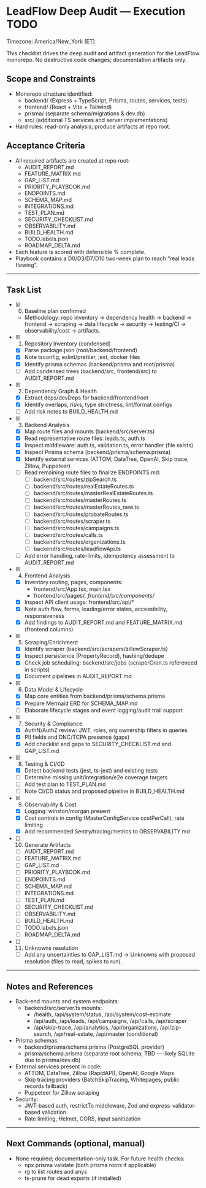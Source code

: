 # LeadFlow Deep Audit — Execution TODO

Timezone: America/New_York (ET)

This checklist drives the deep audit and artifact generation for the LeadFlow monorepo. No destructive code changes; documentation artifacts only.

## Scope and Constraints
- Monorepo structure identified:
  - backend/ (Express + TypeScript, Prisma, routes, services, tests)
  - frontend/ (React + Vite + Tailwind)
  - prisma/ (separate schema/migrations & dev.db)
  - src/ (additional TS services and server implementations)
- Hard rules: read-only analysis; produce artifacts at repo root.

## Acceptance Criteria
- All required artifacts are created at repo root:
  - AUDIT_REPORT.md
  - FEATURE_MATRIX.md
  - GAP_LIST.md
  - PRIORITY_PLAYBOOK.md
  - ENDPOINTS.md
  - SCHEMA_MAP.md
  - INTEGRATIONS.md
  - TEST_PLAN.md
  - SECURITY_CHECKLIST.md
  - OBSERVABILITY.md
  - BUILD_HEALTH.md
  - TODO.labels.json
  - ROADMAP_DELTA.md
- Each feature is scored with defensible % complete.
- Playbook contains a D0/D3/D7/D10 two-week plan to reach “real leads flowing”.

---

## Task List

- [x] 0. Baseline plan confirmed
  - Methodology: repo inventory → dependency health → backend → frontend → scraping → data lifecycle → security → testing/CI → observability/cost → artifacts.

- [x] 1. Repository Inventory (condensed)
  - [x] Parse package.json (root/backend/frontend)
  - [x] Note tsconfig, eslint/prettier, jest, docker files
  - [x] Identify prisma schemas (backend/prisma and root/prisma)
  - [ ] Add condensed trees (backend/src, frontend/src) to AUDIT_REPORT.md

- [x] 2. Dependency Graph & Health
  - [x] Extract deps/devDeps for backend/frontend/root
  - [x] Identify overlaps, risks, type strictness, lint/format configs
  - [ ] Add risk notes to BUILD_HEALTH.md

- [x] 3. Backend Analysis
  - [x] Map route files and mounts (backend/src/server.ts)
  - [x] Read representative route files: leads.ts, auth.ts
  - [x] Inspect middleware: auth.ts, validation.ts, error handler (file exists)
  - [x] Inspect Prisma schema (backend/prisma/schema.prisma)
  - [x] Identify external services (ATTOM, DataTree, OpenAI, Skip trace, Zillow, Puppeteer)
  - [ ] Read remaining route files to finalize ENDPOINTS.md:
    - [ ] backend/src/routes/zipSearch.ts
    - [ ] backend/src/routes/realEstateRoutes.ts
    - [ ] backend/src/routes/masterRealEstateRoutes.ts
    - [ ] backend/src/routes/masterRoutes.ts
    - [ ] backend/src/routes/masterRoutes_new.ts
    - [ ] backend/src/routes/probateRoutes.ts
    - [ ] backend/src/routes/scraper.ts
    - [ ] backend/src/routes/campaigns.ts
    - [ ] backend/src/routes/calls.ts
    - [ ] backend/src/routes/organizations.ts
    - [ ] backend/src/routes/leadflowApi.ts
  - [ ] Add error handling, rate-limits, idempotency assessment to AUDIT_REPORT.md

- [x] 4. Frontend Analysis
  - [x] Inventory routing, pages, components:
    - frontend/src/App.tsx, main.tsx
    - frontend/src/pages/*, frontend/src/components/*
  - [x] Inspect API client usage: frontend/src/api/*
  - [x] Note auth flow, forms, loading/error states, accessibility, responsiveness
  - [x] Add findings to AUDIT_REPORT.md and FEATURE_MATRIX.md (frontend columns)

- [x] 5. Scraping/Enrichment
  - [x] Identify scraper (backend/src/scrapers/zillowScraper.ts)
  - [x] Inspect persistence (PropertyRecord), hashing/dedupe
  - [x] Check job scheduling: backend/src/jobs (scraperCron.ts referenced in scripts)
  - [x] Document pipelines in AUDIT_REPORT.md

- [x] 6. Data Model & Lifecycle
  - [x] Map core entities from backend/prisma/schema.prisma
  - [x] Prepare Mermaid ERD for SCHEMA_MAP.md
  - [ ] Elaborate lifecycle stages and event logging/audit trail support

- [x] 7. Security & Compliance
  - [x] AuthN/AuthZ review: JWT, roles, org ownership filters in queries
  - [x] PII fields and DNC/TCPA presence (gaps)
  - [x] Add checklist and gaps to SECURITY_CHECKLIST.md and GAP_LIST.md

- [x] 8. Testing & CI/CD
  - [x] Detect backend tests (jest, ts-jest) and existing tests
  - [ ] Determine missing unit/integration/e2e coverage targets
  - [ ] Add test plan to TEST_PLAN.md
  - [ ] Note CI/CD status and proposed pipeline in BUILD_HEALTH.md

- [x] 9. Observability & Cost
  - [x] Logging: winston/morgan present
  - [x] Cost controls in config (MasterConfigService costPerCall), rate limiting
  - [x] Add recommended Sentry/tracing/metrics to OBSERVABILITY.md

- [ ] 10. Generate Artifacts
  - [ ] AUDIT_REPORT.md
  - [ ] FEATURE_MATRIX.md
  - [ ] GAP_LIST.md
  - [ ] PRIORITY_PLAYBOOK.md
  - [ ] ENDPOINTS.md
  - [ ] SCHEMA_MAP.md
  - [ ] INTEGRATIONS.md
  - [ ] TEST_PLAN.md
  - [ ] SECURITY_CHECKLIST.md
  - [ ] OBSERVABILITY.md
  - [ ] BUILD_HEALTH.md
  - [ ] TODO.labels.json
  - [ ] ROADMAP_DELTA.md

- [ ] 11. Unknowns resolution
  - [ ] Add any uncertainties to GAP_LIST.md → Unknowns with proposed resolution (files to read, spikes to run).

---

## Notes and References

- Back-end mounts and system endpoints:
  - backend/src/server.ts mounts:
    - /health, /api/system/status, /api/system/cost-estimate
    - /api/auth, /api/leads, /api/campaigns, /api/calls, /api/scraper
    - /api/skip-trace, /api/analytics, /api/organizations, /api/zip-search, /api/real-estate, /api/master (conditional)
- Prisma schemas:
  - backend/prisma/schema.prisma (PostgreSQL provider)
  - prisma/schema.prisma (separate root schema; TBD — likely SQLite due to prisma/dev.db)
- External services present in code:
  - ATTOM, DataTree, Zillow (RapidAPI), OpenAI, Google Maps
  - Skip tracing providers (BatchSkipTracing, Whitepages; public records fallback)
  - Puppeteer for Zillow scraping
- Security:
  - JWT-based auth, restrictTo middleware, Zod and express-validator-based validation
  - Rate limiting, Helmet, CORS, input sanitization

---

## Next Commands (optional, manual)
- None required; documentation-only task. For future health checks:
  - npx prisma validate (both prisma roots if applicable)
  - rg to list routes and anys
  - ts-prune for dead exports (if installed)
